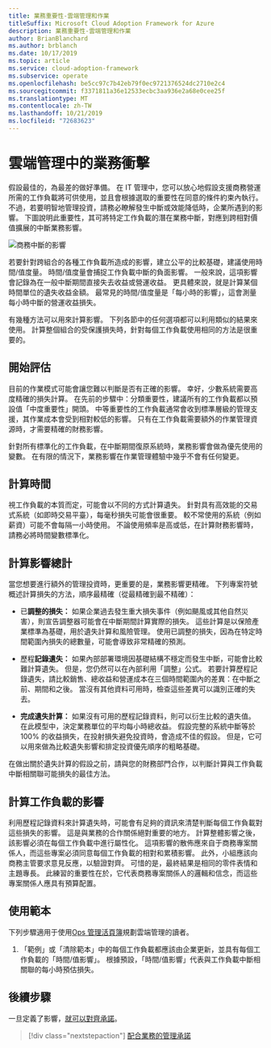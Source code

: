 ```yaml
---
title: 業務重要性-雲端管理和作業
titleSuffix: Microsoft Cloud Adoption Framework for Azure
description: 業務重要性-雲端管理和作業
author: BrianBlanchard
ms.author: brblanch
ms.date: 10/17/2019
ms.topic: article
ms.service: cloud-adoption-framework
ms.subservice: operate
ms.openlocfilehash: be5cc97c7b42eb79f0ec9721376524dc2710e2c4
ms.sourcegitcommit: f3371811a36e12533ecbc3aa936e2a68e0cee25f
ms.translationtype: MT
ms.contentlocale: zh-TW
ms.lasthandoff: 10/21/2019
ms.locfileid: "72683623"
---
```

# <a name="business-impact-in-cloud-management"></a>雲端管理中的業務衝擊

假設最佳的，為最差的做好準備。 在 IT 管理中，您可以放心地假設支援商務營運所需的工作負載將可供使用，並且會根據選取的重要性在同意的條件約束內執行。 不過，若要明智地管理投資，請務必瞭解發生中斷或效能降低時，企業所遇到的影響。 下圖說明此重要性，其可將特定工作負載的潛在業務中斷，對應到跨相對價值擴展的中斷業務影響。

![商務中斷的影響](../../_images/manage/time-value-impact.png)

若要針對跨組合的各種工作負載所造成的影響，建立公平的比較基礎，建議使用時間/值度量。 時間/值度量會捕捉工作負載中斷的負面影響。 一般來說，這項影響會記錄為在一般中斷期間直接失去收益或營運收益。 更具體來說，就是計算某個時間單位的遺失收益金額。 最常見的時間/值度量是「每小時的影響」，這會測量每小時中斷的營運收益損失。

有幾種方法可以用來計算影響。 下列各節中的任何選項都可以利用類似的結果來使用。 計算整個組合的受保護損失時，針對每個工作負載使用相同的方法是很重要的。

## <a name="start-with-estimates"></a>開始評估

目前的作業模式可能會讓您難以判斷是否有正確的影響。 幸好，少數系統需要高度精確的損失計算。 在先前的步驟中：分類重要性，建議所有的工作負載都以預設值「中度重要性」開頭。 中等重要性的工作負載通常會收到標準層級的管理支援，其作業成本會受到相對較低的影響。 只有在工作負載需要額外的作業管理資源時，才需要精確的財務影響。

針對所有標準化的工作負載，在中斷期間復原系統時，業務影響會做為優先使用的變數。 在有限的情況下，業務影響在作業管理體驗中幾乎不會有任何變更。 

## <a name="calculating-time"></a>計算時間

視工作負載的本質而定，可能會以不同的方式計算遺失。 針對具有高效能的交易式系統（如即時交易平臺），每毫秒損失可能會很重要。 較不常使用的系統（例如薪資）可能不會每隔一小時使用。 不論使用頻率是高或低，在計算財務影響時，請務必將時間變數標準化。

## <a name="calculating-total-impact"></a>計算影響總計

當您想要進行額外的管理投資時，更重要的是，業務影響更精確。 下列專案符號概述計算損失的方法，順序最精確（從最精確到最不精確）：

- 已**調整的損失：** 如果企業過去發生重大損失事件（例如颶風或其他自然災害），則宣告調整器可能會在中斷期間計算實際的損失。 這些計算是以保險產業標準為基礎，用於遺失計算和風險管理。 使用已調整的損失，因為在特定時間範圍內損失的總數量，可能會導致非常精確的預測。

- 歷程**記錄遺失：** 如果內部部署環境因基礎結構不穩定而發生中斷，可能會比較難計算遺失。 但是，您仍然可以在內部利用「調整」公式。 若要計算歷程記錄遺失，請比較銷售、總收益和營運成本在三個時間範圍內的差異：在中斷之前、期間和之後。 當沒有其他資料可用時，檢查這些差異可以識別正確的失去。

- **完成遺失計算：** 如果沒有可用的歷程記錄資料，則可以衍生比較的遺失值。 在此模型中，決定業務單位的平均每小時總收益。 假設完整的系統中斷等於 100% 的收益損失，在投射損失避免投資時，會造成不佳的假設。 但是，它可以用來做為比較遺失影響和排定投資優先順序的粗略基礎。

在做出關於遺失計算的假設之前，請與您的財務部門合作，以判斷計算與工作負載中斷相關聯可能損失的最佳方法。

## <a name="calculating-workload-impact"></a>計算工作負載的影響

利用歷程記錄資料來計算遺失時，可能會有足夠的資訊來清楚判斷每個工作負載對這些損失的影響。 這是與業務的合作關係絕對重要的地方。 計算整體影響之後，該影響必須在每個工作負載中進行屬性化。 這項影響的散佈應來自于商務專案關係人，而這些專案必須同意每個工作負載的相對和累積影響。 此外，小組應該向商務主管要求意見反應，以驗證對齊。 可惜的是，最終結果是相同的零件表情和主題專長。 此練習的重要性在於，它代表商務專案關係人的邏輯和信念，而這些專案關係人應具有預算配置。

## <a name="using-the-template"></a>使用範本

下列步驟適用于使用[Ops 管理活頁簿](https://raw.githubusercontent.com/microsoft/CloudAdoptionFramework/master/manage/opsmanagementworkbook.xlsx)規劃雲端管理的讀者。

1. 「範例」或「清除範本」中的每個工作負載都應該由企業更新，並具有每個工作負載的「時間/值影響」。 根據預設，「時間/值影響」代表與工作負載中斷相關聯的每小時預估損失。

## <a name="next-steps"></a>後續步驟

一旦定義了影響，[就可以對齊承諾](./commitment.md)。

> [!div class="nextstepaction"]
> [配合業務的管理承諾](./commitment.md)
